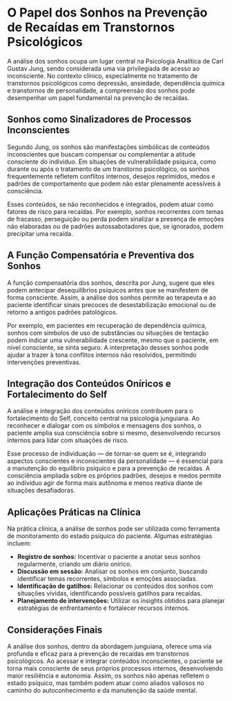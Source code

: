 
# O Papel dos Sonhos na Prevenção de Recaídas em Transtornos Psicológicos

A análise dos sonhos ocupa um lugar central na Psicologia Analítica de Carl Gustav Jung, sendo considerada uma via privilegiada de acesso ao inconsciente. No contexto clínico, especialmente no tratamento de transtornos psicológicos como depressão, ansiedade, dependência química e transtornos de personalidade, a compreensão dos sonhos pode desempenhar um papel fundamental na prevenção de recaídas.

## Sonhos como Sinalizadores de Processos Inconscientes

Segundo Jung, os sonhos são manifestações simbólicas de conteúdos inconscientes que buscam compensar ou complementar a atitude consciente do indivíduo. Em situações de vulnerabilidade psíquica, como durante ou após o tratamento de um transtorno psicológico, os sonhos frequentemente refletem conflitos internos, desejos reprimidos, medos e padrões de comportamento que podem não estar plenamente acessíveis à consciência.

Esses conteúdos, se não reconhecidos e integrados, podem atuar como fatores de risco para recaídas. Por exemplo, sonhos recorrentes com temas de fracasso, perseguição ou perda podem sinalizar a presença de emoções não elaboradas ou de padrões autossabotadores que, se ignorados, podem precipitar uma recaída.

## A Função Compensatória e Preventiva dos Sonhos

A função compensatória dos sonhos, descrita por Jung, sugere que eles podem antecipar desequilíbrios psíquicos antes que se manifestem de forma consciente. Assim, a análise dos sonhos permite ao terapeuta e ao paciente identificar sinais precoces de desestabilização emocional ou de retorno a antigos padrões patológicos.

Por exemplo, em pacientes em recuperação de dependência química, sonhos com símbolos de uso de substâncias ou situações de tentação podem indicar uma vulnerabilidade crescente, mesmo que o paciente, em nível consciente, se sinta seguro. A interpretação desses sonhos pode ajudar a trazer à tona conflitos internos não resolvidos, permitindo intervenções preventivas.

## Integração dos Conteúdos Oníricos e Fortalecimento do Self

A análise e integração dos conteúdos oníricos contribuem para o fortalecimento do Self, conceito central na psicologia junguiana. Ao reconhecer e dialogar com os símbolos e mensagens dos sonhos, o paciente amplia sua consciência sobre si mesmo, desenvolvendo recursos internos para lidar com situações de risco.

Esse processo de individuação — de tornar-se quem se é, integrando aspectos conscientes e inconscientes da personalidade — é essencial para a manutenção do equilíbrio psíquico e para a prevenção de recaídas. A consciência ampliada sobre os próprios padrões, desejos e medos permite ao indivíduo agir de forma mais autônoma e menos reativa diante de situações desafiadoras.

## Aplicações Práticas na Clínica

Na prática clínica, a análise de sonhos pode ser utilizada como ferramenta de monitoramento do estado psíquico do paciente. Algumas estratégias incluem:

- **Registro de sonhos:** Incentivar o paciente a anotar seus sonhos regularmente, criando um diário onírico.
- **Discussão em sessão:** Analisar os sonhos em conjunto, buscando identificar temas recorrentes, símbolos e emoções associadas.
- **Identificação de gatilhos:** Relacionar os conteúdos dos sonhos com situações vividas, identificando possíveis gatilhos para recaídas.
- **Planejamento de intervenções:** Utilizar os insights obtidos para planejar estratégias de enfrentamento e fortalecer recursos internos.

## Considerações Finais

A análise dos sonhos, dentro da abordagem junguiana, oferece uma via profunda e eficaz para a prevenção de recaídas em transtornos psicológicos. Ao acessar e integrar conteúdos inconscientes, o paciente se torna mais consciente de seus próprios processos internos, desenvolvendo maior resiliência e autonomia. Assim, os sonhos não apenas refletem o estado psíquico, mas também podem atuar como aliados valiosos no caminho do autoconhecimento e da manutenção da saúde mental.
```
